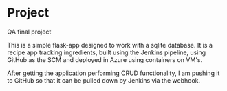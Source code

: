 # Project
QA final project

This is a simple flask-app designed to work with a sqlite database.  It is a recipe app tracking ingredients, built using the Jenkins pipeline, using GitHub as the SCM and deployed in Azure using containers on VM's.

After getting the application performing CRUD functionality, I am pushing it to GitHub so that it can be pulled down by Jenkins via the webhook.
